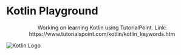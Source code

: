 # Kotlin Playground

<p align="center">
Working on learning Kotlin using TutorialPoint.
Link: https://www.tutorialspoint.com/kotlin/kotlin_keywords.htm
</p>

![Kotlin Logo](https://github.com/xTriixrx/Playground/blob/main/img/kotlin.png)
